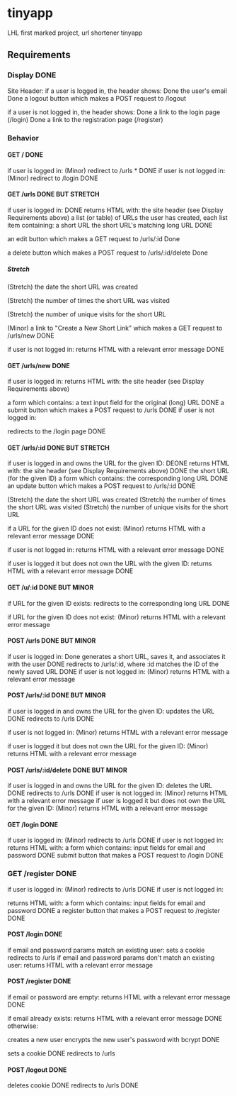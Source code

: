 # tinyapp
LHL first marked project, url shortener tinyapp

## Requirements

### Display DONE

Site Header:
if a user is logged in, the header shows:
Done the user's email
Done a logout button which makes a POST request to /logout

if a user is not logged in, the header shows:
Done a link to the login page (/login)
Done  a link to the registration page (/register)

### Behavior

#### GET / DONE

if user is logged in:
(Minor) redirect to /urls * DONE
if user is not logged in:
(Minor) redirect to /login DONE

#### GET /urls DONE BUT STRETCH

if user is logged in: DONE
returns HTML with:
the site header (see Display Requirements above)
a list (or table) of URLs the user has created, each list item containing:
a short URL
the short URL's matching long URL DONE

an edit button which makes a GET request to /urls/:id Done

a delete button which makes a POST request to /urls/:id/delete Done

##### Stretch
(Stretch) the date the short URL was created

(Stretch) the number of times the short URL was visited

(Stretch) the number of unique visits for the short URL

(Minor) a link to "Create a New Short Link" which makes a GET request to /urls/new DONE

if user is not logged in:
returns HTML with a relevant error message DONE

#### GET /urls/new DONE

if user is logged in:
returns HTML with:
the site header (see Display Requirements above)

a form which contains:
a text input field for the original (long) URL DONE
a submit button which makes a POST request to /urls DONE
if user is not logged in:

redirects to the /login page DONE

#### GET /urls/:id DONE BUT STRETCH
if user is logged in and owns the URL for the given ID: DEONE
returns HTML with:
the site header (see Display Requirements above) DONE
the short URL (for the given ID)
a form which contains:
the corresponding long URL DONE
an update button which makes a POST request to /urls/:id DONE

(Stretch) the date the short URL was created
(Stretch) the number of times the short URL was visited
(Stretch) the number of unique visits for the short URL

if a URL for the given ID does not exist:
(Minor) returns HTML with a relevant error message DONE

if user is not logged in:
returns HTML with a relevant error message DONE

if user is logged it but does not own the URL with the given ID:
returns HTML with a relevant error message DONE

#### GET /u/:id DONE BUT MINOR

if URL for the given ID exists:
redirects to the corresponding long URL DONE

if URL for the given ID does not exist:
(Minor) returns HTML with a relevant error message

#### POST /urls DONE BUT MINOR

if user is logged in: Done
generates a short URL, saves it, and associates it with the user DONE
redirects to /urls/:id, where :id matches the ID of the newly saved URL DONE
if user is not logged in:
(Minor) 
returns HTML with a relevant error message

#### POST /urls/:id DONE BUT MINOR

if user is logged in and owns the URL for the given ID:
updates the URL DONE
redirects to /urls DONE

if user is not logged in:
(Minor) returns HTML with a relevant error message

if user is logged it but does not own the URL for the given ID:
(Minor) returns HTML with a relevant error message

#### POST /urls/:id/delete DONE BUT MINOR
if user is logged in and owns the URL for the given ID:
deletes the URL DONE
redirects to /urls DONE
if user is not logged in:
(Minor) returns HTML with a relevant error message
if user is logged it but does not own the URL for the given ID:
(Minor) returns HTML with a relevant error message

#### GET /login DONE 

if user is logged in:
(Minor) redirects to /urls DONE
if user is not logged in:
returns HTML with:
a form which contains:
input fields for email and password DONE
submit button that makes a POST request to /login DONE


### GET /register DONE

if user is logged in:
(Minor) redirects to /urls DONE
if user is not logged in:

returns HTML with:
a form which contains:
input fields for email and password DONE
a register button that makes a POST request to /register DONE

#### POST /login DONE

if email and password params match an existing user:
sets a cookie
redirects to /urls
if email and password params don't match an existing user: 
returns HTML with a relevant error message

#### POST /register DONE

if email or password are empty:
returns HTML with a relevant error message DONE

if email already exists:
returns HTML with a relevant error message DONE
otherwise:

creates a new user
encrypts the new user's password with bcrypt DONE

sets a cookie DONE
redirects to /urls

#### POST /logout DONE

deletes cookie DONE
redirects to /urls DONE